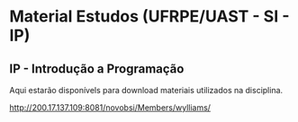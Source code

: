 Material Estudos (UFRPE/UAST - SI - IP)
=======================================

IP - Introdução a Programação
----

Aqui estarão disponívels para download materiais utilizados na disciplina.

http://200.17.137.109:8081/novobsi/Members/wylliams/
